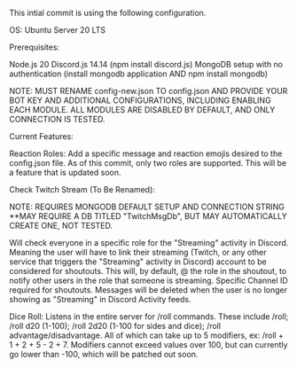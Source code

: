 This intial commit is using the following configuration.

OS:  Ubuntu Server 20 LTS

Prerequisites:

Node.js 20
Discord.js 14.14 (npm install discord.js)
MongoDB setup with no authentication (install mongodb application AND npm install mongodb)

NOTE: MUST RENAME config-new.json TO config.json AND PROVIDE YOUR BOT KEY AND ADDITIONAL CONFIGURATIONS, INCLUDING ENABLING EACH MODULE.  ALL MODULES ARE DISABLED BY DEFAULT, AND ONLY CONNECTION IS TESTED.

Current Features:

Reaction Roles:  Add a specific message and reaction emojis desired to the config.json file.  As of this commit, only two roles are supported.  This will be a feature that is updated soon.

Check Twitch Stream (To Be Renamed): 

NOTE:
REQUIRES MONGODB DEFAULT SETUP AND CONNECTION STRING
**MAY REQUIRE A DB TITLED "TwitchMsgDb", BUT MAY AUTOMATICALLY CREATE ONE, NOT TESTED.

Will check everyone in a specific role for the "Streaming" activity in Discord.  Meaning the user will have to link their streaming (Twitch, or any other service that triggers the "Streaming" activity in Discord) account to be considered for shoutouts. This will, by default, @ the role in the shoutout, to notify other users in the role that someone is streaming.  Specific Channel ID required for shoutouts.  Messages will be deleted when the user is no longer showing as "Streaming" in Discord Activity feeds.

Dice Roll: Listens in the entire server for /roll commands.  These include /roll; /roll d20 (1-100); /roll 2d20 (1-100 for sides and dice); /roll advantage/disadvantage.  All of which can take up to 5 modifiers, ex: /roll + 1 + 2 + 5 - 2 + 7.  Modifiers cannot exceed values over 100, but can currently go lower than -100, which will be patched out soon. 